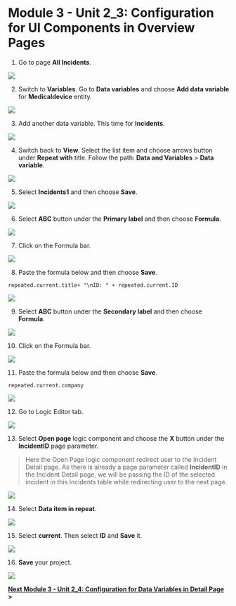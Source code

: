 # Module 3 - Unit 2_3: Configuration for UI Components in Overview Pages

1. Go to page **All Incidents**.

![](../screenshots/Picture10.png)

2. Switch to **Variables**. Go to **Data variables** and choose **Add data variable** for **Medicaldevice** entity.

![](../screenshots/Picture11.png)

3. Add another data variable. This time for **Incidents**.

![](../screenshots/Picture12.png)

4. Switch back to **View**. Select the list item and choose arrows button under **Repeat with** title. Follow the path: **Data and Variables** > **Data variable**.

![](../screenshots/Picture17.png)

5. Select **Incidents1** and then choose **Save**.

![](../screenshots/Picture18.png)

6. Select **ABC** button under the **Primary label** and then choose **Formula**.

![](../screenshots/Picture19.png)

7. Click on the Formula bar.

![](../screenshots/Picture20.png)

8. Paste the formula below and then choose **Save**.

~~~
repeated.current.title+ "\nID: " + repeated.current.ID
~~~

![](../screenshots/Picture21.png)

9. Select **ABC** button under the **Secondary label** and then choose **Formula**.

![](../screenshots/Picture22.png)

10. Click on the Formula bar.

![](../screenshots/Picture23.png)

11. Paste the formula below and then choose **Save**.

~~~
repeated.current.company
~~~

![](../screenshots/Picture24.png)

12. Go to Logic Editor tab.

![](../screenshots/Picture25.png)

13. Select **Open page** logic component and choose the **X** button under the **IncidentID** page parameter.

> Here the Open Page logic component redirect user to the Incident Detail page. As there is already a page parameter called **IncidentID** in the Incident Detail page, we will be passing the ID of the selected incident in this Incidents table while redirecting user to the next page. 

![](../screenshots/Picture26.png)

14. Select **Data item in repeat**.

![](../screenshots/Picture27.png)

15. Select **current**. Then select **ID** and **Save** it.

![](../screenshots/Picture28.png)

16. **Save** your project.

![](../screenshots/Picture29.png)



**[Next Module 3 - Unit 2_4: Configuration for Data Variables in Detail Page ](../4_Configuration%20for%20Data%20Variables%20in%20Detail%20Page/Readme.md) >**
